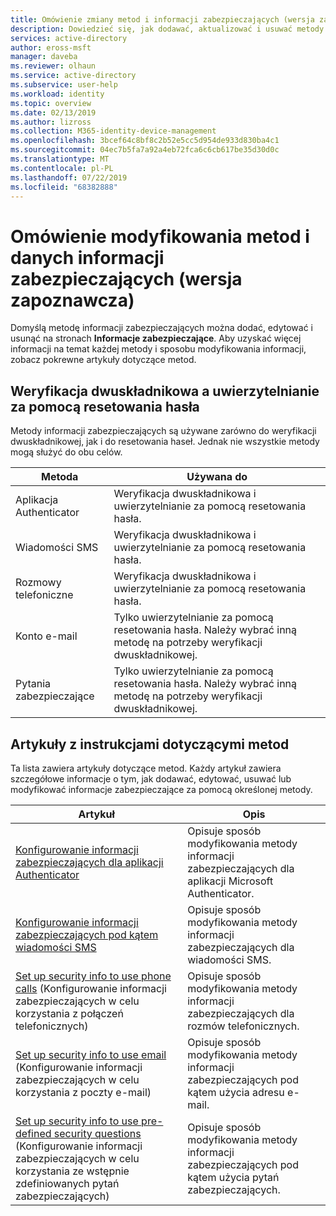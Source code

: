 ```yaml
---
title: Omówienie zmiany metod i informacji zabezpieczających (wersja zapoznawcza) — Azure Active Directory | Microsoft Docs
description: Dowiedzieć się, jak dodawać, aktualizować i usuwać metody informacji zabezpieczających na potrzeby weryfikacji dwuskładnikowej i samoobsługowego resetowania hasła.
services: active-directory
author: eross-msft
manager: daveba
ms.reviewer: olhaun
ms.service: active-directory
ms.subservice: user-help
ms.workload: identity
ms.topic: overview
ms.date: 02/13/2019
ms.author: lizross
ms.collection: M365-identity-device-management
ms.openlocfilehash: 3bcef64c8bf8c2b52e5cc5d954de933d830ba4c1
ms.sourcegitcommit: 04ec7b5fa7a92a4eb72fca6c6cb617be35d30d0c
ms.translationtype: MT
ms.contentlocale: pl-PL
ms.lasthandoff: 07/22/2019
ms.locfileid: "68382888"
---
```

# <a name="overview-about-changing-your-security-info-preview-methods-and-information"></a>Omówienie modyfikowania metod i danych informacji zabezpieczających (wersja zapoznawcza)

Domyślą metodę informacji zabezpieczających można dodać, edytować i usunąć na stronach **Informacje zabezpieczające**. Aby uzyskać więcej informacji na temat każdej metody i sposobu modyfikowania informacji, zobacz pokrewne artykuły dotyczące metod.

## <a name="two-factor-verification-versus-password-reset-authentication"></a>Weryfikacja dwuskładnikowa a uwierzytelnianie za pomocą resetowania hasła

Metody informacji zabezpieczających są używane zarówno do weryfikacji dwuskładnikowej, jak i do resetowania haseł. Jednak nie wszystkie metody mogą służyć do obu celów.

| Metoda | Używana do |
| ------ | -------- |
| Aplikacja Authenticator | Weryfikacja dwuskładnikowa i uwierzytelnianie za pomocą resetowania hasła. |
| Wiadomości SMS | Weryfikacja dwuskładnikowa i uwierzytelnianie za pomocą resetowania hasła. |
| Rozmowy telefoniczne | Weryfikacja dwuskładnikowa i uwierzytelnianie za pomocą resetowania hasła. |
| Konto e-mail | Tylko uwierzytelnianie za pomocą resetowania hasła. Należy wybrać inną metodę na potrzeby weryfikacji dwuskładnikowej. |
| Pytania zabezpieczające | Tylko uwierzytelnianie za pomocą resetowania hasła. Należy wybrać inną metodę na potrzeby weryfikacji dwuskładnikowej. |

## <a name="method-based-how-to-articles"></a>Artykuły z instrukcjami dotyczącymi metod

Ta lista zawiera artykuły dotyczące metod. Każdy artykuł zawiera szczegółowe informacje o tym, jak dodawać, edytować, usuwać lub modyfikować informacje zabezpieczające za pomocą określonej metody.

| Artykuł | Opis |
| ------ |------------ |
| [Konfigurowanie informacji zabezpieczających dla aplikacji Authenticator](security-info-setup-auth-app.md) | Opisuje sposób modyfikowania metody informacji zabezpieczających dla aplikacji Microsoft Authenticator. |
| [Konfigurowanie informacji zabezpieczających pod kątem wiadomości SMS](security-info-setup-text-msg.md) | Opisuje sposób modyfikowania metody informacji zabezpieczających dla wiadomości SMS. |
| [Set up security info to use phone calls](security-info-setup-phone-number.md) (Konfigurowanie informacji zabezpieczających w celu korzystania z połączeń telefonicznych) | Opisuje sposób modyfikowania metody informacji zabezpieczających dla rozmów telefonicznych. |
| [Set up security info to use email](security-info-setup-email.md) (Konfigurowanie informacji zabezpieczających w celu korzystania z poczty e-mail) | Opisuje sposób modyfikowania metody informacji zabezpieczających pod kątem użycia adresu e-mail. |
| [Set up security info to use pre-defined security questions](security-info-setup-questions.md) (Konfigurowanie informacji zabezpieczających w celu korzystania ze wstępnie zdefiniowanych pytań zabezpieczających)|Opisuje sposób modyfikowania metody informacji zabezpieczających pod kątem użycia pytań zabezpieczających. |
